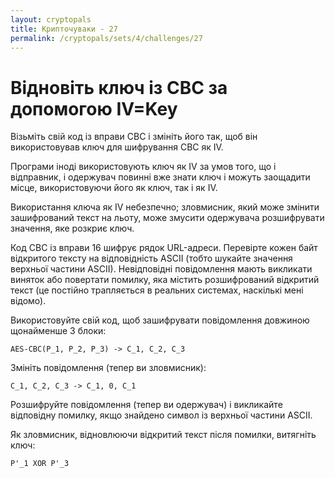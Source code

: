 ```yaml
---
layout: cryptopals
title: Крипточуваки - 27
permalink: /cryptopals/sets/4/challenges/27
---
```


# Відновіть ключ із CBC за допомогою IV=Key

Візьміть свій код із вправи CBC і змініть його так, щоб він використовував ключ для шифрування CBC як IV.

Програми іноді використовують ключ як IV за умов того, що і відправник, і одержувач повинні вже знати ключ і можуть заощадити місце, використовуючи його як ключ, так і як IV.

Використання ключа як IV небезпечно; зловмисник, який може змінити зашифрований текст на льоту, може змусити одержувача розшифрувати значення, яке розкриє ключ.

Код CBC із вправи 16 шифрує рядок URL-адреси. Перевірте кожен байт відкритого тексту на відповідність ASCII (тобто шукайте значення верхньої частини ASCII). Невідповідні повідомлення мають викликати виняток або повертати помилку, яка містить розшифрований відкритий текст (це постійно трапляється в реальних системах, наскількі мені відомо).

Використовуйте свій код, щоб зашифрувати повідомлення довжиною щонайменше 3 блоки:

```
AES-CBC(P_1, P_2, P_3) -> C_1, C_2, C_3
```
Змініть повідомлення (тепер ви зловмисник):

```
C_1, C_2, C_3 -> C_1, 0, C_1
```
Розшифруйте повідомлення (тепер ви одержувач) і викликайте відповідну помилку, якщо знайдено символ із верхньої частини ASCII.

Як зловмисник, відновлюючи відкритий текст після помилки, витягніть ключ:
```
P'_1 XOR P'_3
```